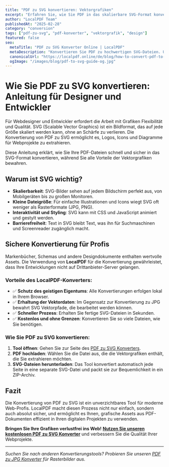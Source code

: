 ```yaml
---
title: "PDF zu SVG konvertieren: Vektorgrafiken"
excerpt: "Erfahren Sie, wie Sie PDF in das skalierbare SVG-Format konvertieren. Ideal für Designer und Entwickler, die Grafiken aus PDFs im Web ohne Qualitätsverlust verwenden möchten."
author: "LocalPDF Team"
publishedAt: "2025-02-28"
category: "conversion"
tags: ["pdf-zu-svg", "pdf-konverter", "vektorgrafik", "design"]
featured: false
seo:
  metaTitle: "PDF zu SVG Konverter Online | LocalPDF"
  metaDescription: "Konvertieren Sie PDF zu hochwertigen SVG-Dateien. Unser kostenloser und sicherer Konverter arbeitet lokal im Browser und bewahrt alle Vektordaten."
  canonicalUrl: "https://localpdf.online/de/blog/how-to-convert-pdf-to-svg"
  ogImage: "/images/blog/pdf-to-svg-guide-og.jpg"
---
```


# Wie Sie PDF zu SVG konvertieren: Anleitung für Designer und Entwickler

Für Webdesigner und Entwickler erfordert die Arbeit mit Grafiken Flexibilität und Qualität. SVG (Scalable Vector Graphics) ist ein Bildformat, das auf jede Größe skaliert werden kann, ohne an Schärfe zu verlieren. Die Konvertierung von PDF zu SVG ermöglicht es, Logos, Icons und Diagramme für Webprojekte zu extrahieren.

Diese Anleitung erklärt, wie Sie Ihre PDF-Dateien schnell und sicher in das SVG-Format konvertieren, während Sie alle Vorteile der Vektorgrafiken bewahren.

## Warum ist SVG wichtig?

- **Skalierbarkeit**: SVG-Bilder sehen auf jedem Bildschirm perfekt aus, von Mobilgeräten bis zu großen Monitoren.
- **Kleine Dateigröße**: Für einfache Illustrationen und Icons wiegt SVG oft weniger als Rasterformate (JPG, PNG).
- **Interaktivität und Styling**: SVG kann mit CSS und JavaScript animiert und gestylt werden.
- **Barrierefreiheit**: Text in SVG bleibt Text, was ihn für Suchmaschinen und Screenreader zugänglich macht.

## Sichere Konvertierung für Profis

Markenbücher, Schemas und andere Designdokumente enthalten wertvolle Assets. Die Verwendung von **LocalPDF** für die Konvertierung gewährleistet, dass Ihre Entwicklungen nicht auf Drittanbieter-Server gelangen.

### Vorteile des LocalPDF-Konverters:

- ✅ **Schutz des geistigen Eigentums**: Alle Konvertierungen erfolgen lokal in Ihrem Browser.
- ✅ **Erhaltung der Vektordaten**: Im Gegensatz zur Konvertierung zu JPG bewahrt SVG Vektorpfade, die bearbeitet werden können.
- ✅ **Schneller Prozess**: Erhalten Sie fertige SVG-Dateien in Sekunden.
- ✅ **Kostenlos und ohne Grenzen**: Konvertieren Sie so viele Dateien, wie Sie benötigen.

### Wie Sie PDF zu SVG konvertieren:

1. **Tool öffnen**: Gehen Sie zur Seite des [PDF zu SVG Konverters](/de/pdf-to-svg).
2. **PDF hochladen**: Wählen Sie die Datei aus, die die Vektorgrafiken enthält, die Sie extrahieren möchten.
3. **SVG-Dateien herunterladen**: Das Tool konvertiert automatisch jede Seite in eine separate SVG-Datei und packt sie zur Bequemlichkeit in ein ZIP-Archiv.

## Fazit

Die Konvertierung von PDF zu SVG ist ein unverzichtbares Tool für moderne Web-Profis. LocalPDF macht diesen Prozess nicht nur einfach, sondern auch absolut sicher, und ermöglicht es Ihnen, grafische Assets aus PDF-Dokumenten effizient in Ihren digitalen Projekten zu verwenden.

**Bringen Sie Ihre Grafiken verlustfrei ins Web!** **[Nutzen Sie unseren kostenlosen PDF zu SVG Konverter](/de/pdf-to-svg)** und verbessern Sie die Qualität Ihrer Webprojekte.

---

*Suchen Sie nach anderen Konvertierungstools? Probieren Sie unseren [PDF zu JPG Konverter](/de/pdf-to-image) für Rasterbilder aus.*